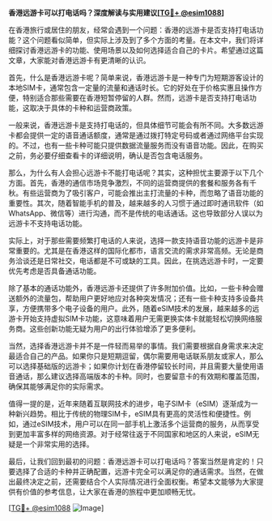 **香港远游卡可以打电话吗？深度解读与实用建议[[TG💪+ @esim1088](https://t.me/s/esim1088)]**

在香港旅行或居住的朋友，经常会遇到一个问题：香港的远游卡是否支持打电话功能？这个问题看似简单，但实际上涉及到了多个方面的考量。在本文中，我们将详细探讨香港远游卡的功能、使用场景以及如何选择适合自己的卡片。希望通过这篇文章，大家能对香港远游卡有更清晰的认识。

首先，什么是香港远游卡呢？简单来说，香港远游卡是一种专门为短期游客设计的本地SIM卡，通常包含一定量的流量和通话时长。它的好处在于价格实惠且操作方便，特别适合那些需要在香港短暂停留的人群。然而，远游卡是否支持打电话功能，这取决于具体的卡种和运营商政策。

一般来说，香港远游卡是支持打电话的，但具体细节可能会有所不同。大多数远游卡都会提供一定的语音通话额度，通常是通过拨打特定号码或者通过网络平台实现的。不过，也有一些卡种可能只提供数据流量服务而没有语音功能。因此，在购买之前，务必要仔细查看卡的详细说明，确认是否包含电话服务。

那么，为什么有人会担心远游卡不能打电话呢？其实，这种担忧主要源于以下几个方面。首先，香港的通信市场竞争激烈，不同的运营商提供的套餐和服务各有千秋。有些运营商为了吸引客户，可能会推出主打流量的卡种，而忽略了语音功能的重要性。其次，随着智能手机的普及，越来越多的人习惯于通过即时通讯软件（如WhatsApp、微信等）进行沟通，而不是传统的电话通话。这也导致部分人误以为远游卡不支持电话功能。

实际上，对于那些需要频繁打电话的人来说，选择一款支持语音功能的远游卡是非常重要的。尤其是在香港这样的国际化都市，语言交流的需求非常高频。无论是商务洽谈还是日常社交，电话都是不可或缺的工具。因此，在挑选远游卡时，一定要优先考虑是否具备通话功能。

除了基本的通话功能外，香港远游卡还提供了许多附加价值。比如，一些卡种会赠送额外的流量包，帮助用户更好地应对各种突发情况；还有一些卡种支持多设备共享，方便携带多个电子设备的用户。此外，随着eSIM技术的发展，越来越多的远游卡开始支持虚拟SIM卡功能，这意味着用户无需更换实体卡就能轻松切换网络服务商。这些创新功能无疑为用户的出行体验增添了更多便利。

当然，选择香港远游卡并不是一件轻而易举的事情。我们需要根据自身需求来决定最适合自己的产品。如果你只是短期逗留，偶尔需要用电话联系朋友或家人，那么可以选择基础版的远游卡；如果你计划在香港停留较长时间，并且需要大量使用语音通话，那么建议选择高端版本的卡种。同时，也要留意卡的有效期和覆盖范围，确保其能够满足你的实际需求。

值得一提的是，近年来随着互联网技术的进步，电子SIM卡（eSIM）逐渐成为一种新兴趋势。相比于传统的物理SIM卡，eSIM具有更高的灵活性和便捷性。例如，通过eSIM技术，用户可以在同一部手机上激活多个运营商的服务，从而享受到更加丰富多样的网络资源。对于经常往返于不同国家和地区的人来说，eSIM无疑是一个非常实用的选择。

最后，让我们回到最初的问题：香港远游卡可以打电话吗？答案当然是肯定的！只要选择了合适的卡种并正确配置，远游卡完全可以满足你的通话需求。当然，在做出最终决定之前，还需要结合个人实际情况进行全面权衡。希望本文能够为大家提供有价值的参考信息，让大家在香港的旅程中更加顺畅无忧。

[[TG💪+ @esim1088](https://t.me/s/esim1088) ![Image](https://i.postimg.cc/4NQfJmqS/Snipaste-2025-05-13-00-14-12.png)]